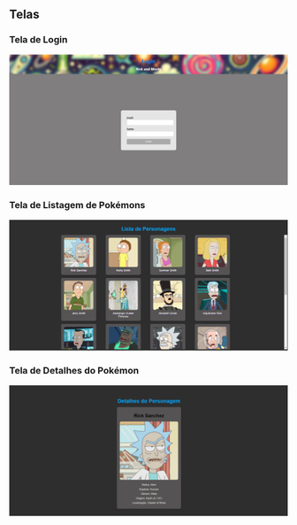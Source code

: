 ## Telas

### Tela de Login

![Tela de Login](public/imagem/login.png)

### Tela de Listagem de Pokémons

![Tela de Listagem de Personagem](public/imagem/list.png)

### Tela de Detalhes do Pokémon

![Tela de Detalhes do Personagem](public/imagem/detail.png)